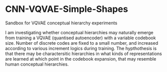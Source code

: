 # CNN-VQVAE-Simple-Shapes
Sandbox for VQVAE conceptual hierarchy experiments

I am investigating whether conceptual hierarchies may naturally emerge from training a VQVAE (quantised autoencoder) with a variable codebook size. Number of discrete codes are fixed to a small number, and increased according to various increment logics during training. The hypthothesis is that there may be charactersitic hierarchies in what kinds of representations are learned at which point in the codebook expansion, that may resemble human conceptual hierarchies.
